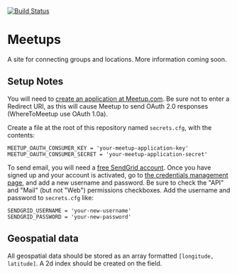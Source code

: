 [![Build Status](https://secure.travis-ci.org/NYCPython/wheretomeetup.png?branch=develop)](http://travis-ci.org/NYCPython/wheretomeetup)

# Meetups

A site for connecting groups and locations. More information coming soon.


## Setup Notes

You will need to [create an application at
Meetup.com](http://www.meetup.com/meetup_api/oauth_consumers/create/). Be sure not to
enter a Redirect URI, as this will cause Meetup to send OAuth 2.0 responses
(WhereToMeetup use OAuth 1.0a).

Create a file at the root of this repository named `secrets.cfg`, with the
contents:

    MEETUP_OAUTH_CONSUMER_KEY = 'your-meetup-application-key'
    MEETUP_OAUTH_CONSUMER_SECRET = 'your-meetup-application-secret'

To send email, you will need a [free SendGrid
account](http://sendgrid.com/user/signup). Once you have signed up and your
account is activated, go to [the credentials management
page](https://sendgrid.com/credentials), and add a new username and
password. Be sure to check the "API" and "Mail" (but not "Web") permissions
checkboxes. Add the username and password to `secrets.cfg` like:

    SENDGRID_USERNAME = 'your-new-username'
    SENDGRID_PASSWORD = 'your-new-password'

## Geospatial data

All geospatial data should be stored as an array formatted
`[longitude, latitude]`. A 2d index should be created on the field.
